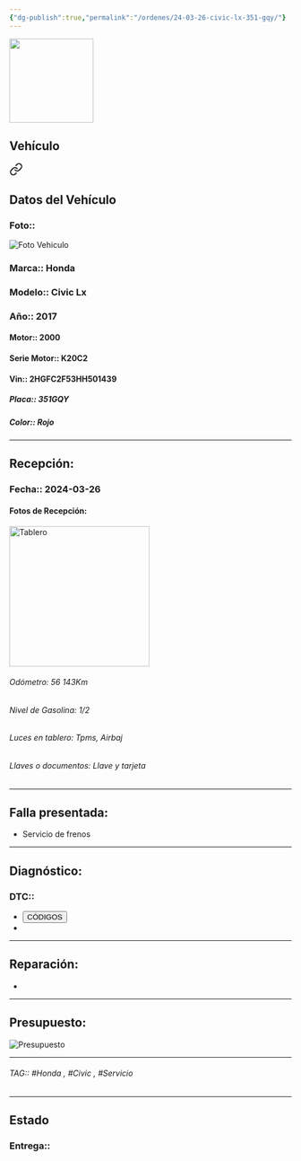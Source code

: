 ```yaml
---
{"dg-publish":true,"permalink":"/ordenes/24-03-26-civic-lx-351-gqy/"}
---
```


<img src="https://lh3.googleusercontent.com/d/137fl3TIZ0-PU8b-Pt0bsjclwHub_u78G" width="150">

## Vehículo

<div class="transclusion internal-embed is-loaded"><a class="markdown-embed-link" href="/vehiculos/honda/civic-lx-351-gqy/#datos-del-vehiculo" aria-label="Open link"><svg xmlns="http://www.w3.org/2000/svg" width="24" height="24" viewBox="0 0 24 24" fill="none" stroke="currentColor" stroke-width="2" stroke-linecap="round" stroke-linejoin="round" class="svg-icon lucide-link"><path d="M10 13a5 5 0 0 0 7.54.54l3-3a5 5 0 0 0-7.07-7.07l-1.72 1.71"></path><path d="M14 11a5 5 0 0 0-7.54-.54l-3 3a5 5 0 0 0 7.07 7.07l1.71-1.71"></path></svg></a><div class="markdown-embed">



## Datos del Vehículo 
### Foto:: 
<img src="https://lh3.googleusercontent.com/d/1KWDuiAFYTSQ7Pv0habdo_WWAd-BxqnJv" Alt="Foto Vehiculo">

### Marca:: Honda
### Modelo:: Civic Lx
### Año:: 2017
#### Motor:: 2000
#### Serie Motor:: K20C2
#### Vin:: 2HGFC2F53HH501439
##### Placa:: 351GQY
##### Color:: Rojo 
---


</div></div>


## Recepción:
### Fecha:: 2024-03-26
#### Fotos de Recepción: 
<img src="https://lh3.googleusercontent.com/d/1KWUh8DgxYJXHqgmzk6m4Xk4J5hEkXHuj" width="250" Alt="Tablero">

###### Odómetro: 56 143Km
###### Nivel de Gasolina: 1/2
###### Luces en tablero: Tpms, Airbaj
###### Llaves o documentos: Llave y tarjeta 

---

## Falla presentada:
- Servicio de frenos 


---

## Diagnóstico:
### DTC:: 

- <a href="http"><button class="btn success">CÓDIGOS</button></a>
- 

---
## Reparación:
- 

---

## Presupuesto:

<img src="https://lh3.googleusercontent.com/d/" Alt="Presupuesto">

---

###### TAG:: #Honda , #Civic , #Servicio 

---

## Estado

### Entrega:: 


